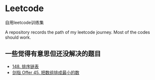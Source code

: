 # Leetcode

自用leetcode训练集

A repository records the path of my leetcode journey. Most of the codes should work.

## 一些觉得有意思但还没解决的题目
* [148. 排序链表](https://leetcode.cn/problems/sort-list/)
* [剑指 Offer 45. 把数组排成最小的数](https://leetcode.cn/problems/ba-shu-zu-pai-cheng-zui-xiao-de-shu-lcof/)